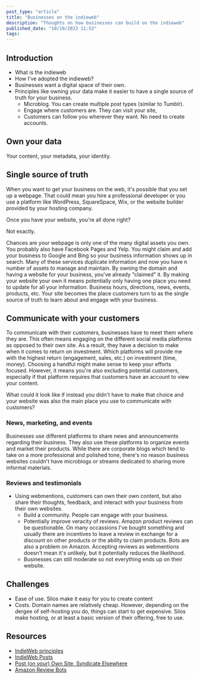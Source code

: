 ```yaml
---
post_type: "article" 
title: "Businesses on the indieweb"
description: "Thoughts on how businesses can build on the indieweb"
published_date: "10/19/2022 11:53"
tags: 
---
```


## Introduction

- What is the indieweb
- How I've adopted the indieweb?
- Businesses want a digital space of their own.
- Principles like owning your data make it easier to have a single source of truth for your business.
  - Microblog. You can create multiple post types (similar to Tumblr).
  - Engage where customers are. They can visit your site, 
  - Customers can follow you wherever they want. No need to create accounts. 

## Own your data

Your content, your metadata, your identity.

## Single source of truth

When you want to get your business on the web, it's possible that you set up a webpage. That could mean you hire a professional developer or you use a platform like WordPress, SquareSpace, Wix, or the website builder provided by your hosting company. 

Once you have your website, you're all done right? 

Not exactly. 

Chances are your webpage is only one of the many digital assets you own. You probably also have Facebook Pages and Yelp. You might claim and add your business to Google and Bing so your business information shows up in search. Many of these services duplicate information and now you have n number of assets to manage and maintain. By owning the domain and having a website for your business, you've already "claimed" it. By making your website your own it means potentially only having one place you need to update for all your information. Business hours, directions, news, events, products, etc. Your site becomes the place customers turn to as the single source of truth to learn about and engage with your business. 

## Communicate with your customers

To communicate with their customers, businesses have to meet them where they are. This often means engaging on the different social media platforms as opposed to their own site. As a result, they have a decision to make when it comes to return on investment. Which platforms will provide me with the highest return (engagement, sales, etc.) on investment (time, money). Choosing a handful might make sense to keep your efforts focused. However, it means you're also excluding potential customers, especially if that platform requires that customers have an account to view your content. 

What could it look like if instead you didn't have to make that choice and your website was also the main place you use to communicate with customers? 

### News, marketing, and events

Businesses use different platforms to share news and announcements regarding their business. They also use these platforms to organize events and market their products. While there are corporate blogs which tend to take on a more professional and polished tone, there's no reason business websites couldn't have microblogs or streams dedicated to sharing more informal materials.  

### Reviews and testimonials

- Using webmentions, customers can own their own content, but also share their thoughts, feedback, and interact with your business from their own websites. 
  - Build a community. People can engage with your business. 
  - Potentially improve veracity of reviews. Amazon product reviews can be questionable. On many occassions I've bought something and usually there are incentives to leave a review in exchange for a discount on other products or the ability to claim products. Bots are also a problem on Amazon. Accepting reviews as webmentions doesn't mean it's unlikely, but it potentially reduces the likelihood. 
  - Businesses can still moderate so not everything ends up on their website. 

## Challenges

- Ease of use. Silos make it easy for you to create content
- Costs. Domain names are relatively cheap. However, depending on the dergee of self-hosting you do, things can start to get expensive. Silos make hosting, or at least a basic version of their offering, free to use. 

## Resources

- [IndieWeb principles](https://indieweb.org/principles)
- [IndieWeb Posts](https://indieweb.org/posts#Types_of_Posts)
- [Post (on your) Own Site, Syndicate Elsewhere](https://indieweb.org/POSSE)
- [Amazon Review Bots](https://www.cnbc.com/2020/09/06/amazon-reviews-thousands-are-fake-heres-how-to-spot-them.html)